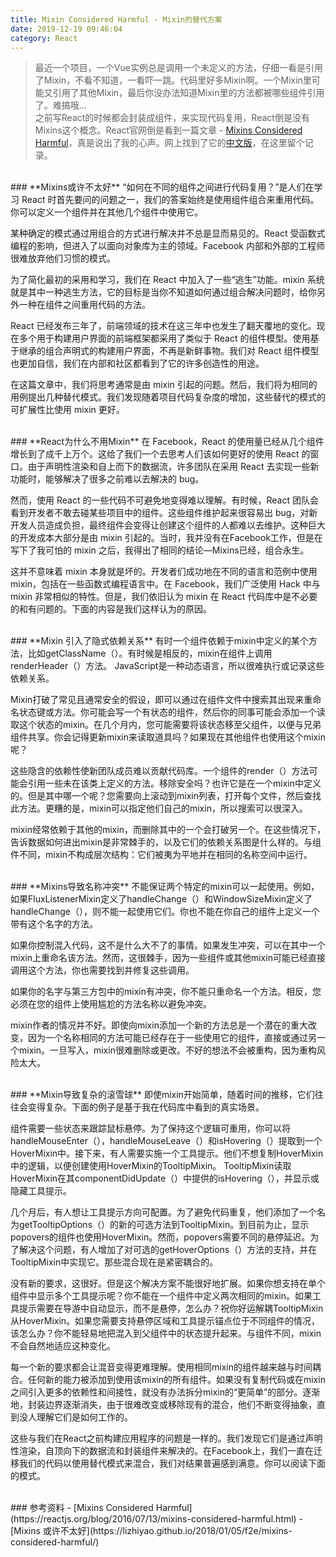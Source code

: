 ```yaml
---
title: Mixin Considered Harmful - Mixin的替代方案
date: 2019-12-19 09:46:04
category: React
---
```

> 最近一个项目，一个Vue实例总是调用一个未定义的方法，仔细一看是引用了Mixin，不看不知道，一看吓一跳。代码里好多Mixin啊。一个Mixin里可能又引用了其他Mixin，最后你没办法知道Mixin里的方法都被哪些组件引用了。难搞哦...
<br/>之前写React的时候都会封装成组件，来实现代码复用，React倒是没有Mixins这个概念。React官网倒是看到一篇文章 - [Mixins Considered Harmful](https://reactjs.org/blog/2016/07/13/mixins-considered-harmful.html)，真是说出了我的心声。网上找到了它的[中文版](https://lizhiyao.github.io/2018/01/05/f2e/mixins-considered-harmful/)，在这里留个记录。


<br/>
### **Mixins或许不太好**
“如何在不同的组件之间进行代码复用？”是人们在学习 React 时首先要问的问题之一，我们的答案始终是使用组件组合来重用代码。你可以定义一个组件并在其他几个组件中使用它。

某种确定的模式通过用组合的方式进行解决并不总是显而易见的。React 受函数式编程的影响，但进入了以面向对象库为主的领域。Facebook 内部和外部的工程师很难放弃他们习惯的模式。

为了简化最初的采用和学习，我们在 React 中加入了一些“逃生”功能。mixin 系统就是其中一种逃生方法，它的目标是当你不知道如何通过组合解决问题时，给你另外一种在组件之间重用代码的方法。

React 已经发布三年了，前端领域的技术在这三年中也发生了翻天覆地的变化。现在多个用于构建用户界面的前端框架都采用了类似于 React 的组件模型。使用基于继承的组合声明式的构建用户界面，不再是新鲜事物。我们对 React 组件模型也更加自信，我们在内部和社区都看到了它的许多创造性的用途。

在这篇文章中，我们将思考通常是由 mixin 引起的问题。然后，我们将为相同的用例提出几种替代模式。我们发现随着项目代码复杂度的增加，这些替代的模式的可扩展性比使用 mixin 更好。

<br/>
### **React为什么不用Mixin**
在 Facebook，React 的使用量已经从几个组件增长到了成千上万个。这给了我们一个去思考人们该如何更好的使用 React 的窗口。由于声明性渲染和自上而下的数据流，许多团队在采用 React 去实现一些新功能时，能够解决了很多之前难以去解决的 bug。

然而，使用 React 的一些代码不可避免地变得难以理解。有时候，React 团队会看到开发者不敢去碰某些项目中的组件。这些组件维护起来很容易出 bug，对新开发人员造成负担，最终组件会变得让创建这个组件的人都难以去维护。这种巨大的开发成本大部分是由 mixin 引起的。当时，我并没有在Facebook工作，但是在写下了我可怕的 mixin 之后，我得出了相同的结论—Mixins已经，组合永生。

这并不意味着 mixin 本身就是坏的。开发者们成功地在不同的语言和范例中使用 mixin，包括在一些函数式编程语言中。在 Facebook，我们广泛使用 Hack 中与 mixin 非常相似的特性。但是，我们依旧认为 mixin 在 React 代码库中是不必要的和有问题的。下面的内容是我们这样认为的原因。

<br/>
### **Mixin 引入了隐式依赖关系**
有时一个组件依赖于mixin中定义的某个方法，比如getClassName（）。有时候是相反的，mixin在组件上调用renderHeader（）方法。 JavaScript是一种动态语言，所以很难执行或记录这些依赖关系。

Mixin打破了常见且通常安全的假设，即可以通过在组件文件中搜索其出现来重命名状态键或方法。你可能会写一个有状态的组件，然后你的同事可能会添加一个读取这个状态的mixin。在几个月内，您可能需要将该状态移至父组件，以便与兄弟组件共享。你会记得更新mixin来读取道具吗？如果现在其他组件也使用这个mixin呢？

这些隐含的依赖性使新团队成员难以贡献代码库。一个组件的render（）方法可能会引用一些未在该类上定义的方法。移除安全吗？也许它是在一个mixin中定义的。但是其中哪一个呢？您需要向上滚动到mixin列表，打开每个文件，然后查找此方法。更糟的是，mixin可以指定他们自己的mixin，所以搜索可以很深入。

mixin经常依赖于其他的mixin，而删除其中的一个会打破另一个。在这些情况下，告诉数据如何进出mixin是非常棘手的，以及它们的依赖关系图是什么样的。与组件不同，mixin不构成层次结构：它们被夷为平地并在相同的名称空间中运行。

<br/>
### **Mixins导致名称冲突**
不能保证两个特定的mixin可以一起使用。例如，如果FluxListenerMixin定义了handleChange（）和WindowSizeMixin定义了handleChange（），则不能一起使用它们。你也不能在你自己的组件上定义一个带有这个名字的方法。

如果你控制混入代码，这不是什么大不了的事情。如果发生冲突，可以在其中一个mixin上重命名该方法。然而，这很棘手，因为一些组件或其他mixin可能已经直接调用这个方法，你也需要找到并修复这些调用。

如果你的名字与第三方包中的mixin有冲突，你不能只重命名一个方法。相反，您必须在您的组件上使用尴尬的方法名称以避免冲突。

mixin作者的情况并不好。即使向mixin添加一个新的方法总是一个潜在的重大改变，因为一个名称相同的方法可能已经存在于一些使用它的组件，直接或通过另一个mixin。一旦写入，mixin很难删除或更改。不好的想法不会被重构，因为重构风险太大。

<br/>
### **Mixin导致复杂的滚雪球**
即使mixin开始简单，随着时间的推移，它们往往会变得复杂。下面的例子是基于我在代码库中看到的真实场景。

组件需要一些状态来跟踪鼠标悬停。为了保持这个逻辑可重用，你可以将handleMouseEnter（），handleMouseLeave（）和isHovering（）提取到一个HoverMixin中。接下来，有人需要实施一个工具提示。他们不想复制HoverMixin中的逻辑，以便创建使用HoverMixin的TooltipMixin。 TooltipMixin读取HoverMixin在其componentDidUpdate（）中提供的isHovering（），并显示或隐藏工具提示。

几个月后，有人想让工具提示方向可配置。为了避免代码重复，他们添加了一个名为getTooltipOptions（）的新的可选方法到TooltipMixin。到目前为止，显示popovers的组件也使用HoverMixin。然而，popovers需要不同的悬停延迟。为了解决这个问题，有人增加了对可选的getHoverOptions（）方法的支持，并在TooltipMixin中实现它。那些混合现在是紧密耦合的。

没有新的要求，这很好。但是这个解决方案不能很好地扩展。如果你想支持在单个组件中显示多个工具提示呢？你不能在一个组件中定义两次相同的mixin。如果工具提示需要在导游中自动显示，而不是悬停，怎么办？祝你好运解耦TooltipMixin从HoverMixin。如果您需要支持悬停区域和工具提示锚点位于不同组件的情况，该怎么办？你不能轻易地把混入到父组件中的状态提升起来。与组件不同，mixin不会自然地适应这种变化。

每一个新的要求都会让混音变得更难理解。使用相同mixin的组件越来越与时间耦合。任何新的能力被添加到使用该mixin的所有组件。如果没有复制代码或在mixin之间引入更多的依赖性和间接性，就没有办法拆分mixin的“更简单”的部分。逐渐地，封装边界逐渐消失，由于很难改变或移除现有的混合，他们不断变得抽象，直到没人理解它们是如何工作的。

这些与我们在React之前构建应用程序的问题是一样的。我们发现它们是通过声明性渲染，自顶向下的数据流和封装组件来解决的。在Facebook上，我们一直在迁移我们的代码以使用替代模式来混合，我们对结果普遍感到满意。你可以阅读下面的模式。


<br/>
### 参考资料
- [Mixins Considered Harmful](https://reactjs.org/blog/2016/07/13/mixins-considered-harmful.html)
- [Mixins 或许不太好](https://lizhiyao.github.io/2018/01/05/f2e/mixins-considered-harmful/)